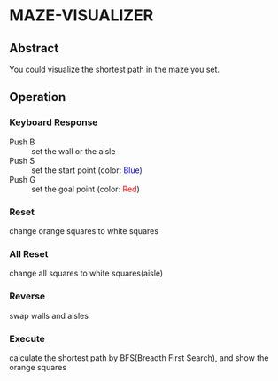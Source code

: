 # MAZE-VISUALIZER
## Abstract
You could visualize the shortest path in the maze you set.
## Operation
### Keyboard Response
<dl>
  <dt>Push B</dt>
  <dd>set the wall or the aisle </dd>
  <dt>Push S</dt>
  <dd>set the start point (color: <span style="color: blue;">Blue</span>)</dd>
  <dt>Push G</dt>
  <dd>set the goal point (color: <span style="color: red;">Red</span>)</dd>
</dl>

### Reset
change orange squares to white squares
### All Reset
change all squares to white squares(aisle)
### Reverse
swap walls and aisles
### Execute
calculate the shortest path by BFS(Breadth First Search), and show the orange squares
